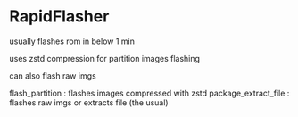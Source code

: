 # RapidFlasher

usually flashes rom in below 1 min

uses zstd compression for partition images flashing

can also flash raw imgs

flash_partition : flashes images compressed with zstd
package_extract_file : flashes raw imgs or extracts file (the usual)
